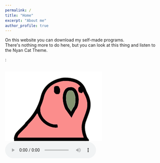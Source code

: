 ```yaml
---
permalink: /
title: "Home"
excerpt: "About me"
author_profile: true
---
```

On this website you can download my self-made programs.
<br>There's nothing more to do here, but you can look at this thing and listen to the Nyan Cat Theme.

<span id="minutes"></span>:<span id="seconds"></span>

<script>
var sec = 0;
    function pad ( val ) { return val > 9 ? val : "0" + val; }
    setInterval( function(){
        document.getElementById("seconds").innerHTML=pad(++sec%60);
        document.getElementById("minutes").innerHTML=pad(parseInt(sec/60,10));
    }, 1000);
</script>
  
  
  
<br><img src="/files/wabbl.gif" alt="Wabbl" width="320" height="229">
<br>
<audio controls>
  <source src="/files/nyan.mp3" type="audio/mp3">
  <source src="/files/nyan.mp3" type="audio/mp3">
Your browser does not support the audio element.
</audio>


<script> </script>